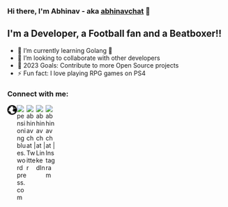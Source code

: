 ### Hi there, I'm Abhinav - aka [abhinavchat][website] 👋 

## I'm a Developer, a Football fan and a Beatboxer!!

- 🌱 I’m currently learning Golang 🤣
- 👯 I’m looking to collaborate with other developers
- 🥅 2023 Goals: Contribute to more Open Source projects
- ⚡ Fun fact: I love playing RPG games on PS4

### Connect with me:

[<img align="left" alt="pensioningblues.wordpress.com" width="22px" src="https://raw.githubusercontent.com/iconic/open-iconic/master/svg/globe.svg" />][website]
[<img align="left" alt="pensioningblues.wordpress.com" width="22px" src="https://cdn.jsdelivr.net/npm/simple-icons@3.13.0/icons/wordpress.svg" />][blog]
[<img align="left" alt="abhinavchat | Twitter" width="22px" src="https://cdn.jsdelivr.net/npm/simple-icons@v3/icons/twitter.svg" />][twitter]
[<img align="left" alt="abhinavchat | LinkedIn" width="22px" src="https://cdn.jsdelivr.net/npm/simple-icons@v3/icons/linkedin.svg" />][linkedin]
[<img align="left" alt="abhinavchat | Instagram" width="22px" src="https://cdn.jsdelivr.net/npm/simple-icons@v3/icons/instagram.svg" />][instagram]

<br />
<br />


[blog]: https://pensioningblues.wordpress.com/
[website]: https://abhinavchat.github.io/abhinavchat-portfolio/
[twitter]: https://twitter.com/abhinavchat
[instagram]: https://www.instagram.com/abhinavchat/
[linkedin]: https://www.linkedin.com/in/abhinavchat/
